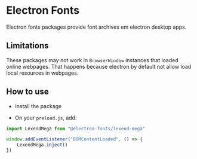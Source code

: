 # Electron Fonts

Electron fonts packages provide font archives em electron desktop apps.

## Limitations

These packages may not work in `BrowserWindow` instances that loaded online webpages. That happens because electron by default not allow load local resources in webpages.

## How to use

* Install the package

* On your `preload.js`, add:

```ts
import LexendMega from "@electron-fonts/lexend-mega"

window.addEventListener("DOMContentLoaded", () => {
    LexendMega.inject()
})
```